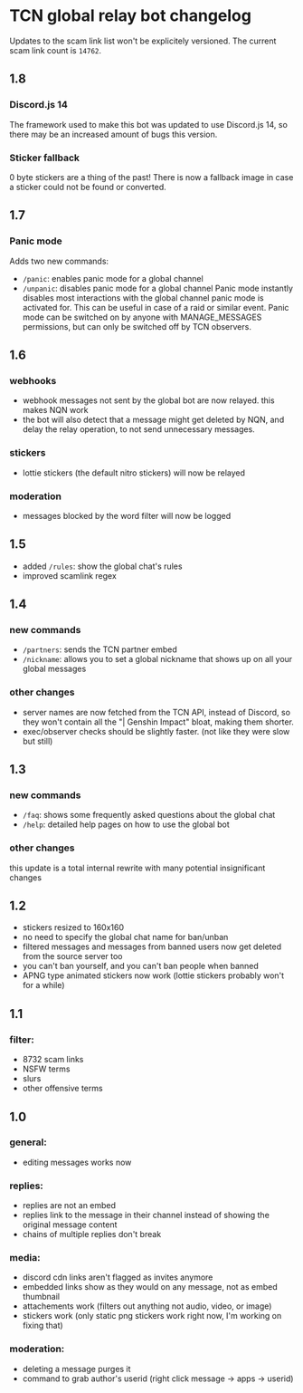 # TCN global relay bot changelog

Updates to the scam link list won't be explicitely versioned. The current scam link count is `14762`.

## 1.8

### Discord.js 14
The framework used to make this bot was updated to use Discord.js 14, so there may be an increased amount of bugs this version.

### Sticker fallback
0 byte stickers are a thing of the past! There is now a fallback image in case a sticker could not be found or converted.

## 1.7

### Panic mode
Adds two new commands:
- `/panic`: enables panic mode for a global channel
- `/unpanic`: disables panic mode for a global channel
Panic mode instantly disables most interactions with the global channel panic mode is activated for. This can be useful in case of a raid or similar event.
Panic mode can be switched on by anyone with MANAGE_MESSAGES permissions, but can only be switched off by TCN observers.

## 1.6

### webhooks
- webhook messages not sent by the global bot are now relayed. this makes NQN work
- the bot will also detect that a message might get deleted by NQN, and delay the relay operation, to not send unnecessary messages.

### stickers
- lottie stickers (the default nitro stickers) will now be relayed

### moderation
- messages blocked by the word filter will now be logged


## 1.5

- added `/rules`: show the global chat's rules
- improved scamlink regex


## 1.4

### new commands
- `/partners`: sends the TCN partner embed
- `/nickname`: allows you to set a global nickname that shows up on all your global messages

### other changes
- server names are now fetched from the TCN API, instead of Discord, so they won't contain all the "| Genshin Impact" bloat, making them shorter.
- exec/observer checks should be slightly faster. (not like they were slow but still)


## 1.3

### new commands
- `/faq`: shows some frequently asked questions about the global chat
- `/help`: detailed help pages on how to use the global bot

### other changes
this update is a total internal rewrite with many potential insignificant changes


## 1.2
- stickers resized to 160x160
- no need to specify the global chat name for ban/unban
- filtered messages and messages from banned users now get deleted from the source server too
- you can't ban yourself, and you can't ban people when banned
- APNG type animated stickers now work (lottie stickers probably won't for a while)


## 1.1

### filter:
- 8732 scam links
- NSFW terms
- slurs
- other offensive terms


## 1.0

### general:
- editing messages works now

### replies:
- replies are not an embed
- replies link to the message in their channel instead of showing the original message content
- chains of multiple replies don't break

### media:
- discord cdn links aren't flagged as invites anymore
- embedded links show as they would on any message, not as embed thumbnail
- attachements work (filters out anything not audio, video, or image)
- stickers work (only static png stickers work right now, I'm working on fixing that)

### moderation:
- deleting a message purges it
- command to grab author's userid (right click message → apps → userid)